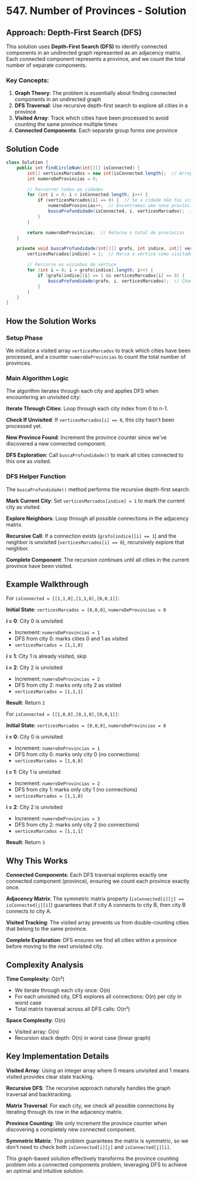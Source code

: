 # 547. Number of Provinces - Solution

## Approach: Depth-First Search (DFS)

This solution uses **Depth-First Search (DFS)** to identify connected components in an undirected graph represented as an adjacency matrix. Each connected component represents a province, and we count the total number of separate components.

### Key Concepts:
1. **Graph Theory**: The problem is essentially about finding connected components in an undirected graph
2. **DFS Traversal**: Use recursive depth-first search to explore all cities in a province
3. **Visited Array**: Track which cities have been processed to avoid counting the same province multiple times
4. **Connected Components**: Each separate group forms one province

## Solution Code

```java
class Solution {
    public int findCircleNum(int[][] isConnected) {
        int[] verticesMarcados = new int[isConnected.length];  // Array de visitação
        int numeroDeProvincias = 0;

        // Percorrer todas as cidades
        for (int i = 0; i < isConnected.length; i++) {
            if (verticesMarcados[i] == 0) {  // Se a cidade não foi visitada
                numeroDeProvincias++;  // Encontramos uma nova província
                buscaProfundidade(isConnected, i, verticesMarcados);  // Realiza a busca em profundidade
            }
        }

        return numeroDeProvincias;  // Retorna o total de províncias
    }

    private void buscaProfundidade(int[][] grafo, int indice, int[] verticesMarcados) {
        verticesMarcados[indice] = 1;  // Marca o vértice como visitado

        // Percorre os vizinhos do vértice
        for (int i = 0; i < grafo[indice].length; i++) {
            if (grafo[indice][i] == 1 && verticesMarcados[i] == 0) {
                buscaProfundidade(grafo, i, verticesMarcados);  // Chama recursivamente a busca
            }
        }
    }
}
```

## How the Solution Works

### Setup Phase
We initialize a visited array `verticesMarcados` to track which cities have been processed, and a counter `numeroDeProvincias` to count the total number of provinces.

### Main Algorithm Logic
The algorithm iterates through each city and applies DFS when encountering an unvisited city:

**Iterate Through Cities**: Loop through each city index from 0 to n-1.

**Check If Unvisited**: If `verticesMarcados[i] == 0`, this city hasn't been processed yet.

**New Province Found**: Increment the province counter since we've discovered a new connected component.

**DFS Exploration**: Call `buscaProfundidade()` to mark all cities connected to this one as visited.

### DFS Helper Function
The `buscaProfundidade()` method performs the recursive depth-first search:

**Mark Current City**: Set `verticesMarcados[indice] = 1` to mark the current city as visited.

**Explore Neighbors**: Loop through all possible connections in the adjacency matrix.

**Recursive Call**: If a connection exists (`grafo[indice][i] == 1`) and the neighbor is unvisited (`verticesMarcados[i] == 0`), recursively explore that neighbor.

**Complete Component**: The recursion continues until all cities in the current province have been visited.

## Example Walkthrough

For `isConnected = [[1,1,0],[1,1,0],[0,0,1]]`:

**Initial State**: `verticesMarcados = [0,0,0]`, `numeroDeProvincias = 0`

**i = 0**: City 0 is unvisited
- Increment: `numeroDeProvincias = 1`
- DFS from city 0: marks cities 0 and 1 as visited
- `verticesMarcados = [1,1,0]`

**i = 1**: City 1 is already visited, skip

**i = 2**: City 2 is unvisited
- Increment: `numeroDeProvincias = 2`
- DFS from city 2: marks only city 2 as visited
- `verticesMarcados = [1,1,1]`

**Result**: Return `2`

For `isConnected = [[1,0,0],[0,1,0],[0,0,1]]`:

**Initial State**: `verticesMarcados = [0,0,0]`, `numeroDeProvincias = 0`

**i = 0**: City 0 is unvisited
- Increment: `numeroDeProvincias = 1`
- DFS from city 0: marks only city 0 (no connections)
- `verticesMarcados = [1,0,0]`

**i = 1**: City 1 is unvisited
- Increment: `numeroDeProvincias = 2`
- DFS from city 1: marks only city 1 (no connections)
- `verticesMarcados = [1,1,0]`

**i = 2**: City 2 is unvisited
- Increment: `numeroDeProvincias = 3`
- DFS from city 2: marks only city 2 (no connections)
- `verticesMarcados = [1,1,1]`

**Result**: Return `3`

## Why This Works

**Connected Components**: Each DFS traversal explores exactly one connected component (province), ensuring we count each province exactly once.

**Adjacency Matrix**: The symmetric matrix property (`isConnected[i][j] == isConnected[j][i]`) guarantees that if city A connects to city B, then city B connects to city A.

**Visited Tracking**: The visited array prevents us from double-counting cities that belong to the same province.

**Complete Exploration**: DFS ensures we find all cities within a province before moving to the next unvisited city.

## Complexity Analysis

**Time Complexity**: O(n²)
- We iterate through each city once: O(n)
- For each unvisited city, DFS explores all connections: O(n) per city in worst case
- Total matrix traversal across all DFS calls: O(n²)

**Space Complexity**: O(n)
- Visited array: O(n)
- Recursion stack depth: O(n) in worst case (linear graph)

## Key Implementation Details

**Visited Array**: Using an integer array where 0 means unvisited and 1 means visited provides clear state tracking.

**Recursive DFS**: The recursive approach naturally handles the graph traversal and backtracking.

**Matrix Traversal**: For each city, we check all possible connections by iterating through its row in the adjacency matrix.

**Province Counting**: We only increment the province counter when discovering a completely new connected component.

**Symmetric Matrix**: The problem guarantees the matrix is symmetric, so we don't need to check both `isConnected[i][j]` and `isConnected[j][i]`.

This graph-based solution effectively transforms the province counting problem into a connected components problem, leveraging DFS to achieve an optimal and intuitive solution.
